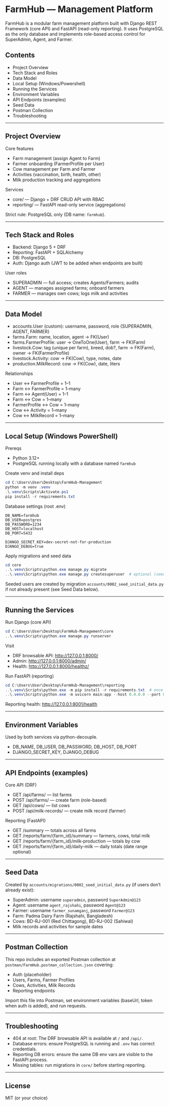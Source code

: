 # FarmHub — Management Platform

FarmHub is a modular farm management platform built with Django REST Framework (core API) and FastAPI (read-only reporting). It uses PostgreSQL as the only database and implements role-based access control for SuperAdmin, Agent, and Farmer.

## Contents
- Project Overview
- Tech Stack and Roles
- Data Model
- Local Setup (Windows/Powershell)
- Running the Services
- Environment Variables
- API Endpoints (examples)
- Seed Data
- Postman Collection
- Troubleshooting

---

## Project Overview

Core features
- Farm management (assign Agent to Farm)
- Farmer onboarding (FarmerProfile per User)
- Cow management per Farm and Farmer
- Activities (vaccination, birth, health, other)
- Milk production tracking and aggregations

Services
- core/ — Django + DRF CRUD API with RBAC
- reporting/ — FastAPI read-only service (aggregations)

Strict rule: PostgreSQL only (DB name: `farmhub`).

---

## Tech Stack and Roles

- Backend: Django 5 + DRF
- Reporting: FastAPI + SQLAlchemy
- DB: PostgreSQL
- Auth: Django auth (JWT to be added when endpoints are built)

User roles
- SUPERADMIN — full access; creates Agents/Farmers; audits
- AGENT — manages assigned farms; onboard farmers
- FARMER — manages own cows; logs milk and activities

---

## Data Model

- accounts.User (custom): username, password, role {SUPERADMIN, AGENT, FARMER}
- farms.Farm: name, location, agent → FK(User)
- farms.FarmerProfile: user → OneToOne(User), farm → FK(Farm)
- livestock.Cow: tag (unique per farm), breed, dob?, farm → FK(Farm), owner → FK(FarmerProfile)
- livestock.Activity: cow → FK(Cow), type, notes, date
- production.MilkRecord: cow → FK(Cow), date, liters

Relationships
- User ↔ FarmerProfile = 1–1
- Farm ↔ FarmerProfile = 1–many
- Farm ↔ Agent(User) = 1–1
- Farm ↔ Cow = 1–many
- FarmerProfile ↔ Cow = 1–many
- Cow ↔ Activity = 1–many
- Cow ↔ MilkRecord = 1–many

---

## Local Setup (Windows PowerShell)

Prereqs
- Python 3.12+
- PostgreSQL running locally with a database named `farmhub`

Create venv and install deps

```powershell
cd C:\Users\User\Desktop\FarmHub-Management
python -m venv .venv
.\.venv\Scripts\Activate.ps1
pip install -r requirements.txt
```

Database settings (root .env)

```
DB_NAME=farmhub
DB_USER=postgres
DB_PASSWORD=1234
DB_HOST=localhost
DB_PORT=5432

DJANGO_SECRET_KEY=dev-secret-not-for-production
DJANGO_DEBUG=true
```

Apply migrations and seed data

```powershell
cd core
..\.venv\Scripts\python.exe manage.py migrate
..\.venv\Scripts\python.exe manage.py createsuperuser  # optional (seed includes superadmin)
```

Seeded users are created by migration `accounts/0002_seed_initial_data.py` if not already present (see Seed Data below).

---

## Running the Services

Run Django (core API)

```powershell
cd C:\Users\User\Desktop\FarmHub-Management\core
..\.venv\Scripts\python.exe manage.py runserver
```

Visit
- DRF browsable API: http://127.0.0.1:8000/
- Admin: http://127.0.0.1:8000/admin/
- Health: http://127.0.0.1:8000/healthz/

Run FastAPI (reporting)

```powershell
cd C:\Users\User\Desktop\FarmHub-Management\reporting
..\.venv\Scripts\python.exe -m pip install -r requirements.txt  # once
..\.venv\Scripts\python.exe -m uvicorn main:app --host 0.0.0.0 --port 8001 --reload
```

Reporting health: http://127.0.0.1:8001/health

---

## Environment Variables

Used by both services via python-decouple.

- DB_NAME, DB_USER, DB_PASSWORD, DB_HOST, DB_PORT
- DJANGO_SECRET_KEY, DJANGO_DEBUG

---

## API Endpoints (examples)

Core API (DRF)
- GET /api/farms/ — list farms
- POST /api/farms/ — create farm (role-based)
- GET /api/cows/ — list cows
- POST /api/milk-records/ — create milk record (farmer)

Reporting (FastAPI)
- GET /summary — totals across all farms
- GET /reports/farm/{farm_id}/summary — farmers, cows, total milk
- GET /reports/farm/{farm_id}/milk-production — totals by cow
- GET /reports/farm/{farm_id}/daily-milk — daily totals (date range optional)

---

## Seed Data

Created by `accounts/migrations/0002_seed_initial_data.py` (if users don’t already exist):

- SuperAdmin: username `superadmin`, password `SuperAdmin@123`
- Agent: username `agent_rajshahi`, password `Agent@123`
- Farmer: username `farmer_sunamganj`, password `Farmer@123`
- Farm: Padma Dairy Farm (Rajshahi, Bangladesh)
- Cows: BD-RJ-001 (Red Chittagong), BD-RJ-002 (Sahiwal)
- Milk records and activities for sample dates

---

## Postman Collection

This repo includes an exported Postman collection at `postman/FarmHub.postman_collection.json` covering:
- Auth (placeholder)
- Users, Farms, Farmer Profiles
- Cows, Activities, Milk Records
- Reporting endpoints

Import this file into Postman, set environment variables (baseUrl, token when auth is added), and run requests.

---

## Troubleshooting

- 404 at root: The DRF browsable API is available at `/` and `/api/`.
- Database errors: ensure PostgreSQL is running and `.env` has correct credentials.
- Reporting DB errors: ensure the same DB env vars are visible to the FastAPI process.
- Missing tables: run migrations in `core/` before starting reporting.

---

## License

MIT (or your choice)
